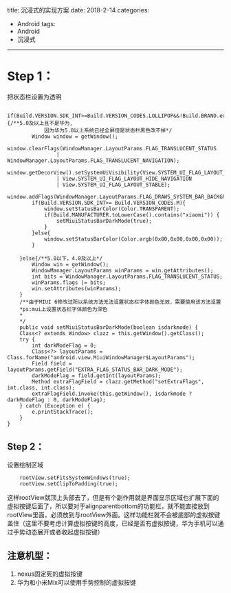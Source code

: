 title: 沉浸式的实现方案
date: 2018-2-14 
categories:
- Android
tags:
- Android
- 沉浸式

---

# Step 1：  
把状态栏设置为透明


        if(Build.VERSION.SDK_INT>=Build.VERSION_CODES.LOLLIPOP&&!Build.BRAND.equalsIgnoreCase("huawei")){/**5.0及以上且不是华为,
                因为华为5.0以上系统已经全屏但是状态栏黑色改不掉*/
            Window window = getWindow();
            window.clearFlags(WindowManager.LayoutParams.FLAG_TRANSLUCENT_STATUS
                    | WindowManager.LayoutParams.FLAG_TRANSLUCENT_NAVIGATION);
            window.getDecorView().setSystemUiVisibility(View.SYSTEM_UI_FLAG_LAYOUT_FULLSCREEN
                    | View.SYSTEM_UI_FLAG_LAYOUT_HIDE_NAVIGATION
                    | View.SYSTEM_UI_FLAG_LAYOUT_STABLE);
            window.addFlags(WindowManager.LayoutParams.FLAG_DRAWS_SYSTEM_BAR_BACKGROUNDS);
            if(Build.VERSION.SDK_INT>= Build.VERSION_CODES.M){
                window.setStatusBarColor(Color.TRANSPARENT);
                if(Build.MANUFACTURER.toLowerCase().contains("xiaomi")) {
                    setMiuiStatusBarDarkMode(true);
                }
            }else{
                window.setStatusBarColor(Color.argb(0x80,0x00,0x00,0x00));
            }
            
        }else{/**5.0以下，4.0及以上*/
            Window win = getWindow();
            WindowManager.LayoutParams winParams = win.getAttributes();
            int bits = WindowManager.LayoutParams.FLAG_TRANSLUCENT_STATUS;
            winParams.flags |= bits;
            win.setAttributes(winParams);
        }
        /**由于MIUI 6修改过所以系统方法无法设置状态栏字体颜色无效，需要使用该方法设置
        *ps:mui上设置状态栏字体颜色为深色
        *
        */
        public void setMiuiStatusBarDarkMode(boolean isdarkmode) {
        Class<? extends Window> clazz = this.getWindow().getClass();
        try {
            int darkModeFlag = 0;
            Class<?> layoutParams = Class.forName("android.view.MiuiWindowManager$LayoutParams");
            Field field = layoutParams.getField("EXTRA_FLAG_STATUS_BAR_DARK_MODE");
            darkModeFlag = field.getInt(layoutParams);
            Method extraFlagField = clazz.getMethod("setExtraFlags", int.class, int.class);
            extraFlagField.invoke(this.getWindow(), isdarkmode ? darkModeFlag : 0, darkModeFlag);
        } catch (Exception e) {
            e.printStackTrace();
        }
    }



## Step 2：  
设置绘制区域

        rootView.setFitsSystemWindows(true);
        rootView.setClipToPadding(true);


这样rootView就顶上头部去了，但是有个副作用就是界面显示区域也扩展下面的虚拟按键后面了，所以要对于alignparentbottom的功能栏，就不能直接放到rootView里面，必须放到与rootView外面。这样功能栏就不会被底部的虚拟按键盖住（这里不要考虑计算虚拟按键的高度，已经是否有虚拟按键，华为手机可以通过手势动态展开或者收起虚拟按键）

## 注意机型： 
1. nexus固定死的虚拟按键
2. 华为和小米Mix可以使用手势控制的虚拟按键


